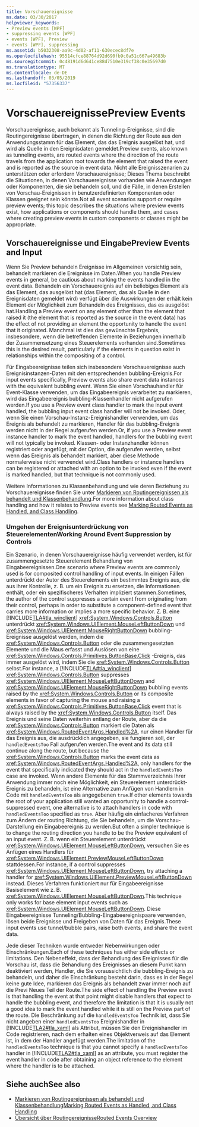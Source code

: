 ```yaml
---
title: Vorschauereignisse
ms.date: 03/30/2017
helpviewer_keywords:
- Preview events [WPF]
- suppressing events [WPF]
- events [WPF], Preview
- events [WPF], suppressing
ms.assetid: b5032308-aa9c-4d02-af11-630ecec8df7e
ms.openlocfilehash: 95514cfce88764d92d690fb9c0a51c667a49683b
ms.sourcegitcommit: 0c48191d6d641ce88d7510e319cf38c0e35697d0
ms.translationtype: MT
ms.contentlocale: de-DE
ms.lasthandoff: 03/05/2019
ms.locfileid: "57356337"
---
```

# <a name="preview-events"></a><span data-ttu-id="1e523-102">Vorschauereignisse</span><span class="sxs-lookup"><span data-stu-id="1e523-102">Preview Events</span></span>
<span data-ttu-id="1e523-103">Vorschauereignisse, auch bekannt als Tunneling-Ereignisse, sind die Routingereignisse übertragen, in denen die Richtung der Route aus den Anwendungsstamm für das Element, das das Ereignis ausgelöst hat, und wird als Quelle in den Ereignisdaten gemeldet.</span><span class="sxs-lookup"><span data-stu-id="1e523-103">Preview events, also known as tunneling events, are routed events where the direction of the route travels from the application root towards the element that raised the event and is reported as the source in event data.</span></span> <span data-ttu-id="1e523-104">Nicht alle Ereignisszenarien zu unterstützen oder erfordern Vorschauereignisse; Dieses Thema beschreibt die Situationen, in denen Vorschauereignisse vorhanden wie Anwendungen oder Komponenten, die sie behandeln soll, und die Fälle, in denen Erstellen von Vorschau-Ereignissen in benutzerdefinierten Komponenten oder Klassen geeignet sein könnte.</span><span class="sxs-lookup"><span data-stu-id="1e523-104">Not all event scenarios support or require preview events; this topic describes the situations where preview events exist, how applications or components should handle them, and cases where creating preview events in custom components or classes might be appropriate.</span></span>  
  
## <a name="preview-events-and-input"></a><span data-ttu-id="1e523-105">Vorschauereignisse und Eingabe</span><span class="sxs-lookup"><span data-stu-id="1e523-105">Preview Events and Input</span></span>  
 <span data-ttu-id="1e523-106">Wenn Sie Preview behandeln Ereignisse im Allgemeinen vorsichtig sein, behandelt markieren die Ereignisse im Daten.</span><span class="sxs-lookup"><span data-stu-id="1e523-106">When you handle Preview events in general, be cautious about marking the events handled in the event data.</span></span> <span data-ttu-id="1e523-107">Behandeln ein Vorschauereignis auf ein beliebiges Element als das Element, das ausgelöst hat (das Element, das als Quelle in den Ereignisdaten gemeldet wird) verfügt über die Auswirkungen der erhält kein Element der Möglichkeit zum Behandeln des Ereignisses, das es ausgelöst hat.</span><span class="sxs-lookup"><span data-stu-id="1e523-107">Handling a Preview event on any element other than the element that raised it (the element that is reported as the source in the event data) has the effect of not providing an element the opportunity to handle the event that it originated.</span></span> <span data-ttu-id="1e523-108">Manchmal ist dies das gewünschte Ergebnis, insbesondere, wenn die betreffenden Elemente in Beziehungen innerhalb der Zusammensetzung eines Steuerelements vorhanden sind.</span><span class="sxs-lookup"><span data-stu-id="1e523-108">Sometimes this is the desired result, particularly if the elements in question exist in relationships within the compositing of a control.</span></span>  
  
 <span data-ttu-id="1e523-109">Für Eingabeereignisse teilen sich insbesondere Vorschauereignisse auch Ereignisinstanzen-Daten mit den entsprechenden bubbling-Ereignis.</span><span class="sxs-lookup"><span data-stu-id="1e523-109">For input events specifically, Preview events also share event data instances with the equivalent bubbling event.</span></span> <span data-ttu-id="1e523-110">Wenn Sie einen Vorschauhandler für Event-Klasse verwenden, um das Eingabeereignis verarbeitet zu markieren, wird das Eingabeereignis bubbling-Klassenhandler nicht aufgerufen werden.</span><span class="sxs-lookup"><span data-stu-id="1e523-110">If you use a Preview event class handler to mark the input event handled, the bubbling input event class handler will not be invoked.</span></span> <span data-ttu-id="1e523-111">Oder, wenn Sie einen Vorschau-Instanz-Ereignishandler verwenden, um das Ereignis als behandelt zu markieren, Handler für das bubbling-Ereignis werden nicht in der Regel aufgerufen werden.</span><span class="sxs-lookup"><span data-stu-id="1e523-111">Or, if you use a Preview event instance handler to mark the event handled, handlers for the bubbling event will not typically be invoked.</span></span> <span data-ttu-id="1e523-112">Klassen- oder Instanzhandler können registriert oder angefügt, mit der Option, die aufgerufen werden, selbst wenn das Ereignis als behandelt markiert, aber diese Methode normalerweise nicht verwendet wird.</span><span class="sxs-lookup"><span data-stu-id="1e523-112">Class handlers or instance handlers can be registered or attached with an option to be invoked even if the event is marked handled, but that technique is not commonly used.</span></span>  
  
 <span data-ttu-id="1e523-113">Weitere Informationen zu Klassenbehandlung und wie deren Beziehung zu Vorschauereignisse finden Sie unter [Markieren von Routingereignissen als behandelt und Klassenbehandlung](marking-routed-events-as-handled-and-class-handling.md).</span><span class="sxs-lookup"><span data-stu-id="1e523-113">For more information about class handling and how it relates to Preview events see [Marking Routed Events as Handled, and Class Handling](marking-routed-events-as-handled-and-class-handling.md).</span></span>  
  
### <a name="working-around-event-suppression-by-controls"></a><span data-ttu-id="1e523-114">Umgehen der Ereignisunterdrückung von Steuerelementen</span><span class="sxs-lookup"><span data-stu-id="1e523-114">Working Around Event Suppression by Controls</span></span>  
 <span data-ttu-id="1e523-115">Ein Szenario, in denen Vorschauereignisse häufig verwendet werden, ist für zusammengesetzte Steuerelement Behandlung von Eingabeereignissen.</span><span class="sxs-lookup"><span data-stu-id="1e523-115">One scenario where Preview events are commonly used is for composited control handling of input events.</span></span> <span data-ttu-id="1e523-116">In einigen Fällen unterdrückt der Autor des Steuerelements ein bestimmtes Ereignis aus, die aus ihrer Kontrolle, z. B. um ein Ereignis zu ersetzen, die Informationen enthält, oder ein spezifischeres Verhalten impliziert stammen.</span><span class="sxs-lookup"><span data-stu-id="1e523-116">Sometimes, the author of the control suppresses a certain event from originating from their control, perhaps in order to substitute a component-defined event that carries more information or implies a more specific behavior.</span></span> <span data-ttu-id="1e523-117">Z. B. eine [!INCLUDE[TLA#tla_winclient](../../../../includes/tlasharptla-winclient-md.md)] <xref:System.Windows.Controls.Button> unterdrückt <xref:System.Windows.UIElement.MouseLeftButtonDown> und <xref:System.Windows.UIElement.MouseRightButtonDown> bubbling-Ereignisse ausgelöst werden, indem die <xref:System.Windows.Controls.Button> oder die zusammengesetzten Elemente und die Maus erfasst und Auslösen von eine <xref:System.Windows.Controls.Primitives.ButtonBase.Click> -Ereignis, das immer ausgelöst wird, indem Sie die <xref:System.Windows.Controls.Button> selbst.</span><span class="sxs-lookup"><span data-stu-id="1e523-117">For instance, a [!INCLUDE[TLA#tla_winclient](../../../../includes/tlasharptla-winclient-md.md)] <xref:System.Windows.Controls.Button> suppresses <xref:System.Windows.UIElement.MouseLeftButtonDown> and <xref:System.Windows.UIElement.MouseRightButtonDown> bubbling events raised by the <xref:System.Windows.Controls.Button> or its composite elements in favor of capturing the mouse and raising a <xref:System.Windows.Controls.Primitives.ButtonBase.Click> event that is always raised by the <xref:System.Windows.Controls.Button> itself.</span></span> <span data-ttu-id="1e523-118">Das Ereignis und seine Daten weiterhin entlang der Route, aber da die <xref:System.Windows.Controls.Button> markiert die Daten als <xref:System.Windows.RoutedEventArgs.Handled%2A>, nur einen Handler für das Ereignis aus, die ausdrücklich angegeben, sie fungieren soll, der `handledEventsToo` Fall aufgerufen werden.</span><span class="sxs-lookup"><span data-stu-id="1e523-118">The event and its data still continue along the route, but because the <xref:System.Windows.Controls.Button> marks the event data as <xref:System.Windows.RoutedEventArgs.Handled%2A>, only handlers for the event that specifically indicated they should act in the `handledEventsToo` case  are invoked.</span></span>  <span data-ttu-id="1e523-119">Wenn andere Elemente für das Stammverzeichnis Ihrer Anwendung immer noch eine Möglichkeit, ein Steuerelement unterdrückt-Ereignis zu behandeln, ist eine Alternative zum Anfügen von Handlern in Code mit `handledEventsToo` als angegebenen `true`.</span><span class="sxs-lookup"><span data-stu-id="1e523-119">If other elements towards the root of your application still wanted an opportunity to handle a control-suppressed event, one alternative is to attach handlers in code with `handledEventsToo` specified as `true`.</span></span> <span data-ttu-id="1e523-120">Aber häufig ein einfacheres Verfahren zum Ändern der routing Richtung, die Sie behandeln, um die Vorschau-Darstellung ein Eingabeereignis zu werden.</span><span class="sxs-lookup"><span data-stu-id="1e523-120">But often a simpler technique is to change the routing direction you handle to be the Preview equivalent of an input event.</span></span> <span data-ttu-id="1e523-121">Z. B. wenn ein Steuerelement unterdrückt <xref:System.Windows.UIElement.MouseLeftButtonDown>, versuchen Sie es Anfügen eines Handlers für <xref:System.Windows.UIElement.PreviewMouseLeftButtonDown> stattdessen.</span><span class="sxs-lookup"><span data-stu-id="1e523-121">For instance, if a control suppresses <xref:System.Windows.UIElement.MouseLeftButtonDown>, try attaching a handler for <xref:System.Windows.UIElement.PreviewMouseLeftButtonDown> instead.</span></span> <span data-ttu-id="1e523-122">Dieses Verfahren funktioniert nur für Eingabeereignisse Basiselement wie z. B. <xref:System.Windows.UIElement.MouseLeftButtonDown>.</span><span class="sxs-lookup"><span data-stu-id="1e523-122">This technique only works for base element input events such as <xref:System.Windows.UIElement.MouseLeftButtonDown>.</span></span> <span data-ttu-id="1e523-123">Diese Eingabeereignisse Tunneling/Bubbling-Eingabeereignispaare verwenden, lösen beide Ereignisse und Freigeben von Daten für das Ereignis.</span><span class="sxs-lookup"><span data-stu-id="1e523-123">These input events use tunnel/bubble pairs, raise both events, and share the event data.</span></span>  
  
 <span data-ttu-id="1e523-124">Jede dieser Techniken wurde entweder Nebenwirkungen oder Einschränkungen.</span><span class="sxs-lookup"><span data-stu-id="1e523-124">Each of these techniques has either side effects or limitations.</span></span> <span data-ttu-id="1e523-125">Den Nebeneffekt, dass der Behandlung des Ereignisses für die Vorschau ist, dass die Behandlung des Ereignisses an diesem Punkt kann deaktiviert werden, Handler, die Sie voraussichtlich die bubbling-Ereignis zu behandeln, und daher die Einschränkung besteht darin, dass es in der Regel keine gute Idee, markieren das Ereignis als behandelt zwar immer noch auf die Previ Neues Teil der Route.</span><span class="sxs-lookup"><span data-stu-id="1e523-125">The side effect of handling the Preview event is that handling the event at that point might disable handlers that expect to handle the bubbling event, and therefore the limitation is that it is usually not a good idea to mark the event handled while it is still on the Preview part of the route.</span></span> <span data-ttu-id="1e523-126">Die Beschränkung auf die `handledEventsToo` Technik ist, dass Sie nicht angeben einer `handledEventsToo` Ereignishandler in [!INCLUDE[TLA2#tla_xaml](../../../../includes/tla2sharptla-xaml-md.md)] als Attribut, müssen Sie den Ereignishandler im Code registrieren, nach dem erhalten eines Objektverweis auf das Element ist, in dem der Handler angefügt werden.</span><span class="sxs-lookup"><span data-stu-id="1e523-126">The limitation of the `handledEventsToo` technique is that you cannot specify a `handledEventsToo` handler in [!INCLUDE[TLA2#tla_xaml](../../../../includes/tla2sharptla-xaml-md.md)] as an attribute, you must register the event handler in code after obtaining an object reference to the element where the handler is to be attached.</span></span>  
  
## <a name="see-also"></a><span data-ttu-id="1e523-127">Siehe auch</span><span class="sxs-lookup"><span data-stu-id="1e523-127">See also</span></span>
- [<span data-ttu-id="1e523-128">Markieren von Routingereignissen als behandelt und Klassenbehandlung</span><span class="sxs-lookup"><span data-stu-id="1e523-128">Marking Routed Events as Handled, and Class Handling</span></span>](marking-routed-events-as-handled-and-class-handling.md)
- [<span data-ttu-id="1e523-129">Übersicht über Routingereignisse</span><span class="sxs-lookup"><span data-stu-id="1e523-129">Routed Events Overview</span></span>](routed-events-overview.md)
